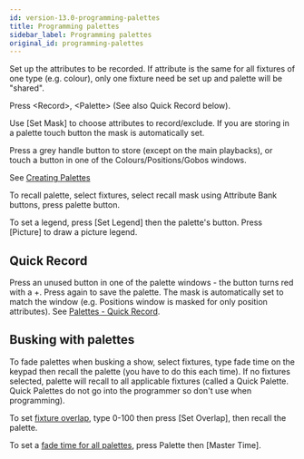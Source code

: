 ```yaml
---
id: version-13.0-programming-palettes
title: Programming palettes
sidebar_label: Programming palettes
original_id: programming-palettes
---
```


Set up the attributes to be recorded. If attribute is the same for all
fixtures of one type (e.g. colour), only one fixture need be set up and
palette will be "shared".

Press \<Record\>, \<Palette\> (See also Quick Record below).

Use \[Set Mask\] to choose attributes to record/exclude. If you are
storing in a palette touch button the mask is automatically set.

Press a grey handle button to store (except on the main playbacks), or
touch a button in one of the Colours/Positions/Gobos windows.

See [Creating Palettes](../palettes/creating-palettes.md)

To recall palette, select fixtures, select recall mask using Attribute
Bank buttons, press palette button.

To set a legend, press \[Set Legend\] then the palette's button. Press
\[Picture\] to draw a picture legend.

## Quick Record

Press an unused button in one of the palette windows - the button turns
red with a +. Press again to save the palette. The mask is automatically
set to match the window (e.g. Positions window is masked for only
position attributes). See [Palettes - Quick Record](../palettes/creating-palettes.md#quick-record).

## Busking with palettes

To fade palettes when busking a show, select fixtures, type fade time on
the keypad then recall the palette (you have to do this each time). If
no fixtures selected, palette will recall to all applicable fixtures
(called a Quick Palette. Quick Palettes do not go into the programmer
so don't use when programming).

To set [fixture overlap](../palettes/timing-with-palettes.md#manual-fixture-overlap-when-recalling-palettes), type 0-100 then press \[Set Overlap\], then
recall the palette.

To set a [fade time for all palettes](../palettes/timing-with-palettes.md#master-time-for-palettes), press Palette then \[Master Time\].
